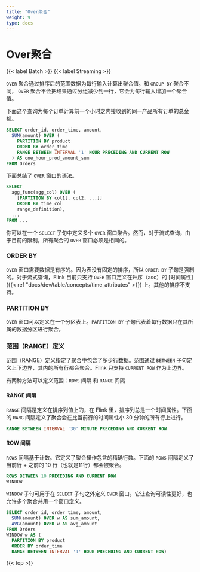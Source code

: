 ```yaml
---
title: "Over聚合"
weight: 9
type: docs
---
```

<!--
Licensed to the Apache Software Foundation (ASF) under one
or more contributor license agreements.  See the NOTICE file
distributed with this work for additional information
regarding copyright ownership.  The ASF licenses this file
to you under the Apache License, Version 2.0 (the
"License"); you may not use this file except in compliance
with the License.  You may obtain a copy of the License at

  http://www.apache.org/licenses/LICENSE-2.0

Unless required by applicable law or agreed to in writing,
software distributed under the License is distributed on an
"AS IS" BASIS, WITHOUT WARRANTIES OR CONDITIONS OF ANY
KIND, either express or implied.  See the License for the
specific language governing permissions and limitations
under the License.
-->

# Over聚合

{{< label Batch >}} {{< label Streaming >}}

`OVER` 聚合通过排序后的范围数据为每行输入计算出聚合值。和 `GROUP BY` 聚合不同， `OVER` 聚合不会把结果通过分组减少到一行，它会为每行输入增加一个聚合值。

下面这个查询为每个订单计算前一个小时之内接收到的同一产品所有订单的总金额。

```sql
SELECT order_id, order_time, amount,
  SUM(amount) OVER (
    PARTITION BY product
    ORDER BY order_time
    RANGE BETWEEN INTERVAL '1' HOUR PRECEDING AND CURRENT ROW
  ) AS one_hour_prod_amount_sum
FROM Orders
```

下面总结了 `OVER` 窗口的语法。

```sql
SELECT
  agg_func(agg_col) OVER (
    [PARTITION BY col1[, col2, ...]]
    ORDER BY time_col
    range_definition),
  ...
FROM ...
```

你可以在一个 `SELECT` 子句中定义多个 `OVER` 窗口聚合。然而，对于流式查询，由于目前的限制，所有聚合的 `OVER` 窗口必须是相同的。

### ORDER BY

`OVER` 窗口需要数据是有序的。因为表没有固定的排序，所以 `ORDER BY` 子句是强制的。对于流式查询，Flink 目前只支持 `OVER` 窗口定义在升序（asc）的 [时间属性]({{< ref "docs/dev/table/concepts/time_attributes" >}}) 上。其他的排序不支持。

### PARTITION BY

`OVER` 窗口可以定义在一个分区表上。`PARTITION BY` 子句代表着每行数据只在其所属的数据分区进行聚合。

### 范围（RANGE）定义

范围（RANGE）定义指定了聚合中包含了多少行数据。范围通过 `BETWEEN` 子句定义上下边界，其内的所有行都会聚合。Flink 只支持 `CURRENT ROW` 作为上边界。

有两种方法可以定义范围：`ROWS` 间隔 和 `RANGE` 间隔

#### RANGE 间隔

`RANGE` 间隔是定义在排序列值上的，在 Flink 里，排序列总是一个时间属性。下面的 `RANG` 间隔定义了聚合会在比当前行的时间属性小 30 分钟的所有行上进行。

```sql
RANGE BETWEEN INTERVAL '30' MINUTE PRECEDING AND CURRENT ROW
```

#### ROW 间隔

`ROWS` 间隔基于计数。它定义了聚合操作包含的精确行数。下面的 `ROWS` 间隔定义了当前行 + 之前的 10 行（也就是11行）都会被聚合。

```sql
ROWS BETWEEN 10 PRECEDING AND CURRENT ROW
WINDOW
```

`WINDOW` 子句可用于在 `SELECT` 子句之外定义 `OVER` 窗口。它让查询可读性更好，也允许多个聚合共用一个窗口定义。

```sql
SELECT order_id, order_time, amount,
  SUM(amount) OVER w AS sum_amount,
  AVG(amount) OVER w AS avg_amount
FROM Orders
WINDOW w AS (
  PARTITION BY product
  ORDER BY order_time
  RANGE BETWEEN INTERVAL '1' HOUR PRECEDING AND CURRENT ROW)
```

{{< top >}}

